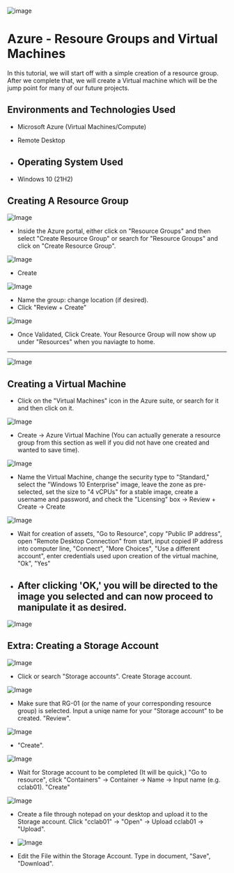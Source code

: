 ![image](https://i.imgur.com/PYyigBm.png)
# Azure - Resoure Groups and Virtual Machines
In this tutorial, we will start off with a simple creation of a resource group. After we complete that, we will create a Virtual machine which will be the jump point for many of our future projects.

## Environments and Technologies Used

- Microsoft Azure (Virtual Machines/Compute)
- Remote Desktop

- ## Operating System Used

- Windows 10 (21H2)

## Creating A Resource Group

![Image](https://i.imgur.com/zKrXdER.png)
- Inside the Azure portal, either click on "Resource Groups" and then select "Create Resource Group" or search for "Resource Groups" and click on "Create Resource Group".

![Image](https://i.imgur.com/4mLUDcX.png)

- Create

![Image](https://i.imgur.com/43fY5u5.png)

- Name the group: change location (if desired).
- Click "Review + Create"

![Image](https://i.imgur.com/KdLYnY9.png)

- Once Validated, Click Create. Your Resource Group will now show up under "Resources" when you naviagte to home.

---

![Image](https://i.imgur.com/8AA7SSs.png)
## Creating a Virtual Machine

- Click on the "Virtual Machines" icon in the Azure suite, or search for it and then click on it.

![Image](https://i.imgur.com/aYyifHG.png)

- Create -> Azure Virtual Machine (You can actually generate a resource group from this section as well if you did not have one created and wanted to save time).

![Image](https://i.imgur.com/PiRPi8s.png)

- Name the Virtual Machine, change the security type to "Standard," select the "Windows 10 Enterprise" image, leave the zone as pre-selected, set the size to "4 vCPUs" for a stable image, create a username and password, and check the "Licensing" box -> Review + Create -> Create

![Image](https://i.imgur.com/ytULvuV.png)

- Wait for creation of assets, "Go to Resource", copy "Public IP address", open "Remote Desktop Connection" from start, input copied IP address into computer line, "Connect", "More Choices", "Use a different account", enter credentials used upon creation of the virtual machine, "Ok", "Yes"

- After clicking 'OK,' you will be directed to the image you selected and can now proceed to manipulate it as desired.
  ---
![Image](https://i.imgur.com/NNXm3Zo.png)
## Extra: Creating a Storage Account 
  
![Image](https://i.imgur.com/19GwokX.png)

- Click or search "Storage accounts". Create Storage account.

![Image](https://i.imgur.com/tFQaQ2U.png)

- Make sure that RG-01 (or the name of your corresponding resource group) is selected. Input a uniqe name for your "Storage account" to be created. "Review".

![Image](https://i.imgur.com/PEEmhiP.png)

- "Create".

![Image](https://i.imgur.com/pkiW79I.png)

- Wait for Storage account to be completed (It will be quick,) "Go to resource", click "Containers" -> Container -> Name -> Input name (e.g. cclab01). "Create"

![Image](https://i.imgur.com/6P5vQGG.png)
- Create a file through notepad on your desktop and upload it to the Storage account. Click "cclab01" -> "Open" -> Upload cclab01 -> "Upload".

- ![Image](https://i.imgur.com/9TNLD2w.png)
- Edit the File within the Storage Account. Type in document, "Save", "Download".
